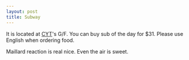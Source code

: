 ```yaml
---
layout: post
title: Subway
---
```

It is located at [CYT](/_pages/places/on_campus/CYT.md)'s G/F. You can buy sub of the day for $31. Please use English when ordering food.

Maillard reaction is real nice. Even the air is sweet.
